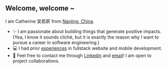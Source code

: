 ## Welcome, welcome ~
I am Catherine 吴若菥 from [Nanjing, China](https://www.google.com/maps/place/%E4%B8%AD%E5%9B%BD%E6%B1%9F%E8%8B%8F%E7%9C%81%E5%8D%97%E4%BA%AC%E5%B8%82/@17.5126382,77.2950694,3z/data=!4m5!3m4!1s0x35b58c9b668dcd83:0x8ffbb60b79df1b06!8m2!3d32.0583799!4d118.79647).
- ✨ I am passionate about building things that generate positive impacts. (Yea, I know it sounds cliché, but it is exactly the reason why I want to pursue a career in software engineering.)
- 💻 I had prior [experiences](https://github.com/catherineruoxiwu/catherineruoxiwu/blob/main/Ruoxi_Wu_Resume_20230608.pdf) in fullstack website and mobile development.
- 📲 Feel free to contact me through [Linkedin](https://www.linkedin.com/in/ruoxi-catherine-wu/) and [email](mailto:ruoxi.wu@uwaterloo.ca)! I am open to project collaborations.

